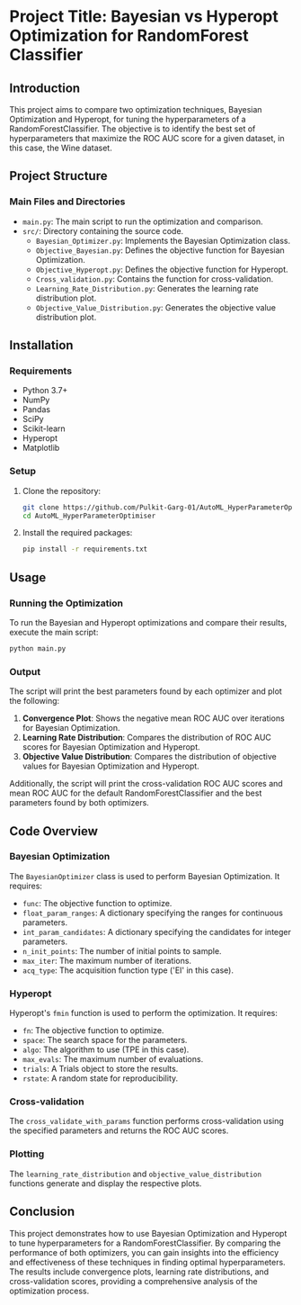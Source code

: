 # Project Title: Bayesian vs Hyperopt Optimization for RandomForest Classifier

## Introduction
This project aims to compare two optimization techniques, Bayesian Optimization and Hyperopt, for tuning the hyperparameters of a RandomForestClassifier. The objective is to identify the best set of hyperparameters that maximize the ROC AUC score for a given dataset, in this case, the Wine dataset.

## Project Structure

### Main Files and Directories

- `main.py`: The main script to run the optimization and comparison.
- `src/`: Directory containing the source code.
  - `Bayesian_Optimizer.py`: Implements the Bayesian Optimization class.
  - `Objective_Bayesian.py`: Defines the objective function for Bayesian Optimization.
  - `Objective_Hyperopt.py`: Defines the objective function for Hyperopt.
  - `Cross_validation.py`: Contains the function for cross-validation.
  - `Learning_Rate_Distribution.py`: Generates the learning rate distribution plot.
  - `Objective_Value_Distribution.py`: Generates the objective value distribution plot.

## Installation

### Requirements
- Python 3.7+
- NumPy
- Pandas
- SciPy
- Scikit-learn
- Hyperopt
- Matplotlib

### Setup
1. Clone the repository:
   ```bash
   git clone https://github.com/Pulkit-Garg-01/AutoML_HyperParameterOptimiser
   cd AutoML_HyperParameterOptimiser
   ```

2. Install the required packages:
   ```bash
   pip install -r requirements.txt
   ```

## Usage

### Running the Optimization
To run the Bayesian and Hyperopt optimizations and compare their results, execute the main script:
```bash
python main.py
```

### Output
The script will print the best parameters found by each optimizer and plot the following:

1. **Convergence Plot**: Shows the negative mean ROC AUC over iterations for Bayesian Optimization.
2. **Learning Rate Distribution**: Compares the distribution of ROC AUC scores for Bayesian Optimization and Hyperopt.
3. **Objective Value Distribution**: Compares the distribution of objective values for Bayesian Optimization and Hyperopt.

Additionally, the script will print the cross-validation ROC AUC scores and mean ROC AUC for the default RandomForestClassifier and the best parameters found by both optimizers.

## Code Overview

### Bayesian Optimization
The `BayesianOptimizer` class is used to perform Bayesian Optimization. It requires:
- `func`: The objective function to optimize.
- `float_param_ranges`: A dictionary specifying the ranges for continuous parameters.
- `int_param_candidates`: A dictionary specifying the candidates for integer parameters.
- `n_init_points`: The number of initial points to sample.
- `max_iter`: The maximum number of iterations.
- `acq_type`: The acquisition function type ('EI' in this case).

### Hyperopt
Hyperopt's `fmin` function is used to perform the optimization. It requires:
- `fn`: The objective function to optimize.
- `space`: The search space for the parameters.
- `algo`: The algorithm to use (TPE in this case).
- `max_evals`: The maximum number of evaluations.
- `trials`: A Trials object to store the results.
- `rstate`: A random state for reproducibility.

### Cross-validation
The `cross_validate_with_params` function performs cross-validation using the specified parameters and returns the ROC AUC scores.

### Plotting
The `learning_rate_distribution` and `objective_value_distribution` functions generate and display the respective plots.

## Conclusion
This project demonstrates how to use Bayesian Optimization and Hyperopt to tune hyperparameters for a RandomForestClassifier. By comparing the performance of both optimizers, you can gain insights into the efficiency and effectiveness of these techniques in finding optimal hyperparameters. The results include convergence plots, learning rate distributions, and cross-validation scores, providing a comprehensive analysis of the optimization process.
